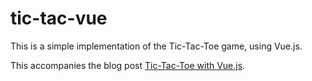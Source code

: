 # tic-tac-vue

This is a simple implementation of the Tic-Tac-Toe game, using Vue.js.

This accompanies the blog post [Tic-Tac-Toe with Vue.js](https://ejdraper.com/2018/01/17/tic-tac-toe-with-vuejs/).